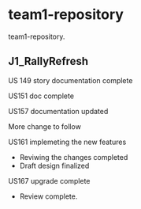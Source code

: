 # team1-repository

team1-repository. 

## J1_RallyRefresh 

US 149 story documentation complete

US151 doc complete

US157 documentation updated

More change to follow

US161 implemeting the new features
* Reviwing the changes completed
* Draft design finalized


US167 upgrade complete
* Review complete.
